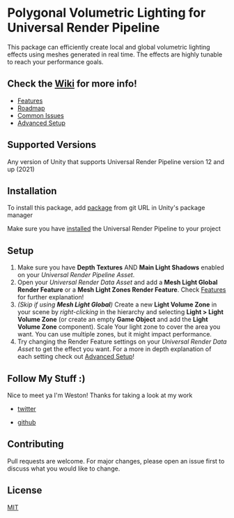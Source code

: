 # Polygonal Volumetric Lighting for Universal Render Pipeline

This package can efficiently create local and global volumetric lighting effects using meshes generated in real time. The effects are highly tunable to reach your performance goals.

## Check the [Wiki](https://github.com/westonwright/polygonal-volumetric-lighting-urp/wiki) for more info!
* [Features](https://github.com/westonwright/polygonal-volumetric-lighting-urp/wiki/Features)
* [Roadmap](https://github.com/westonwright/polygonal-volumetric-lighting-urp/wiki/Roadmap)
* [Common Issues](https://github.com/westonwright/polygonal-volumetric-lighting-urp/wiki/Common-Issues)
* [Advanced Setup](https://github.com/westonwright/polygonal-volumetric-lighting-urp/wiki/Advanced-Setup)

## Supported Versions
Any version of Unity that supports Universal Render Pipeline version 12 and up (2021)

## Installation
To install this package, add [package](https://github.com/westonwright/polygonal-volumetric-lighting-urp.git) from git URL in Unity's package manager

Make sure you have [installed](https://docs.unity3d.com/Packages/com.unity.render-pipelines.universal@12.0/manual/InstallURPIntoAProject.html) the Universal Render Pipeline to your project

## Setup
1. Make sure you have **Depth Textures** AND **Main Light Shadows** enabled on your *Universal Render Pipeline Asset*.
2. Open your *Universal Render Data Asset* and add a **Mesh Light Global Render Feature** or a **Mesh Light Zones Render Feature**. Check [Features](https://github.com/westonwright/polygonal-volumetric-lighting-urp/wiki/Features) for further explanation!
3. *(Skip if using **Mesh Light Global**)* Create a new **Light Volume Zone** in your scene by *right-clicking* in the hierarchy and selecting **Light > Light Volume Zone** (or create an empty **Game Object** and add the **Light Volume Zone** component). Scale Your light zone to cover the area you want. You can use multiple zones, but it might impact performance. 
4. Try changing the Render Feature settings on your *Universal Render Data Asset* to get the effect you want. For a more in depth explanation of each setting check out [Advanced Setup](https://github.com/westonwright/polygonal-volumetric-lighting-urp/wiki/Advanced-Setup)!

## Follow My Stuff :)
Nice to meet ya I'm Weston! Thanks for taking a look at my work

* [twitter](https://twitter.com/WestonWright_)

* [github](https://github.com/westonwright)

## Contributing
Pull requests are welcome. For major changes, please open an issue first to discuss what you would like to change.

## License
[MIT](https://github.com/westonwright/polygonal-volumetric-lighting-urp/blob/main/LICENSE)
